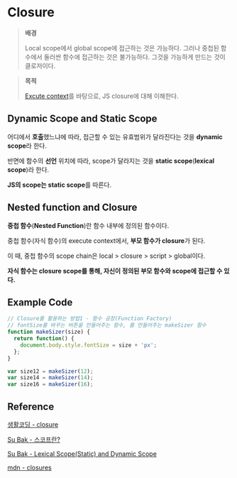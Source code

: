 # Closure
> **배경**
>
> Local scope에서 global scope에 접근하는 것은 가능하다.
> 그러나 중첩된 함수에서 둘러싼 함수에 접근하는 것은 불가능하다.
> 그것을 가능하게 만드는 것이 클로저이다.

> **목적**
>
> [Excute context](./execute_context.md)를 바탕으로, JS closure에 대해 이해한다.

## Dynamic Scope and Static Scope

어디에서 **호출**했느냐에 따라, 접근할 수 있는 유효범위가 달라진다는 것을 **dynamic scope**라 한다. 

반면에 함수의 **선언** 위치에 따라, scope가 달라지는 것을 **static scope**(**lexical scope**)라 한다.

**JS의 scope는 static scope**를 따른다.

## Nested function and Closure

**중첩 함수**(**Nested Function**)란 함수 내부에 정의된 함수이다.

중첩 함수(자식 함수)의 execute context에서, **부모 함수가 closure**가 된다.

이 때, 중첩 함수의 scope chain은 local > closure > script > global이다.

**자식 함수는 closure scope를 통해, 자신이 정의된 부모 함수와 scope에 접근할 수 있다.**

## Example Code

```js
// Closure를 활용하는 방법1 - 함수 공장(Function Factory)
// fontSize를 바꾸는 버튼을 만들어주는 함수, 를 만들어주는 makeSizer 함수
function makeSizer(size) {
  return function() {
    document.body.style.fontSize = size + 'px';
  };
}

var size12 = makeSizer(12);
var size14 = makeSizer(14);
var size16 = makeSizer(16);
```

## Reference

[생활코딩 - closure](https://youtu.be/bwwaSwf7vkE)

[Su Bak - 스코프란?](https://medium.com/@su_bak/javascript-%EC%8A%A4%EC%BD%94%ED%94%84-scope-%EB%9E%80-bc761cba1023)

[Su Bak - Lexical Scope(Static) and Dynamic Scope](https://medium.com/@su_bak/javascript-lexical-scope-static-scope-and-dynamic-scope-c4a9e941fab3)

[mdn - closures](https://developer.mozilla.org/ko/docs/Web/JavaScript/Closures)